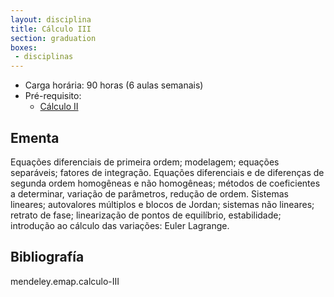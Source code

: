 ```yaml
---
layout: disciplina
title: Cálculo III
section: graduation
boxes: 
 - disciplinas
---
```


- Carga horária: 90 horas (6 aulas semanais)
- Pré-requisito:
    - [Cálculo II](calculo-II.html) 

## Ementa

Equações diferenciais de primeira ordem; modelagem; equações
separáveis; fatores de integração. Equações diferenciais e de
diferenças de segunda ordem homogêneas e não homogêneas; métodos de
coeficientes a determinar, variação de parâmetros, redução de
ordem. Sistemas lineares; autovalores múltiplos e blocos de Jordan;
sistemas não lineares; retrato de fase; linearização de pontos de
equilíbrio, estabilidade; introdução ao cálculo das variações: Euler
Lagrange.


## Bibliografía

mendeley.emap.calculo-III
